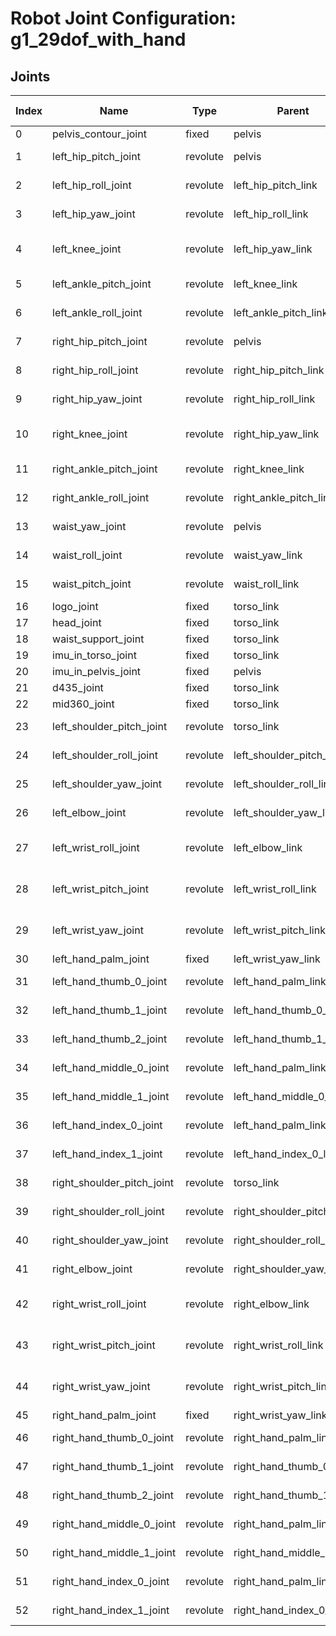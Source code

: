 # Robot Joint Configuration: g1_29dof_with_hand

## Joints

| Index | Name | Type | Parent | Child | Angle Limits | Force Limits |
|---|---|---|---|---|---|---|
| 0 | pelvis_contour_joint | fixed | pelvis | pelvis_contour_link | N/A | N/A |
| 1 | left_hip_pitch_joint | revolute | pelvis | left_hip_pitch_link | -2.5307 to 2.8798 | -88.0 to 88.0 |
| 2 | left_hip_roll_joint | revolute | left_hip_pitch_link | left_hip_roll_link | -0.5236 to 2.9671 | -88.0 to 88.0 |
| 3 | left_hip_yaw_joint | revolute | left_hip_roll_link | left_hip_yaw_link | -2.7576 to 2.7576 | -88.0 to 88.0 |
| 4 | left_knee_joint | revolute | left_hip_yaw_link | left_knee_link | -0.087267 to 2.8798 | -139.0 to 139.0 |
| 5 | left_ankle_pitch_joint | revolute | left_knee_link | left_ankle_pitch_link | -0.87267 to 0.5236 | -50.0 to 50.0 |
| 6 | left_ankle_roll_joint | revolute | left_ankle_pitch_link | left_ankle_roll_link | -0.2618 to 0.2618 | -50.0 to 50.0 |
| 7 | right_hip_pitch_joint | revolute | pelvis | right_hip_pitch_link | -2.5307 to 2.8798 | -88.0 to 88.0 |
| 8 | right_hip_roll_joint | revolute | right_hip_pitch_link | right_hip_roll_link | -2.9671 to 0.5236 | -88.0 to 88.0 |
| 9 | right_hip_yaw_joint | revolute | right_hip_roll_link | right_hip_yaw_link | -2.7576 to 2.7576 | -88.0 to 88.0 |
| 10 | right_knee_joint | revolute | right_hip_yaw_link | right_knee_link | -0.087267 to 2.8798 | -139.0 to 139.0 |
| 11 | right_ankle_pitch_joint | revolute | right_knee_link | right_ankle_pitch_link | -0.87267 to 0.5236 | -50.0 to 50.0 |
| 12 | right_ankle_roll_joint | revolute | right_ankle_pitch_link | right_ankle_roll_link | -0.2618 to 0.2618 | -50.0 to 50.0 |
| 13 | waist_yaw_joint | revolute | pelvis | waist_yaw_link | -2.618 to 2.618 | -88.0 to 88.0 |
| 14 | waist_roll_joint | revolute | waist_yaw_link | waist_roll_link | -0.52 to 0.52 | -50.0 to 50.0 |
| 15 | waist_pitch_joint | revolute | waist_roll_link | torso_link | -0.52 to 0.52 | -50.0 to 50.0 |
| 16 | logo_joint | fixed | torso_link | logo_link | N/A | N/A |
| 17 | head_joint | fixed | torso_link | head_link | N/A | N/A |
| 18 | waist_support_joint | fixed | torso_link | waist_support_link | N/A | N/A |
| 19 | imu_in_torso_joint | fixed | torso_link | imu_in_torso | N/A | N/A |
| 20 | imu_in_pelvis_joint | fixed | pelvis | imu_in_pelvis | N/A | N/A |
| 21 | d435_joint | fixed | torso_link | d435_link | N/A | N/A |
| 22 | mid360_joint | fixed | torso_link | mid360_link | N/A | N/A |
| 23 | left_shoulder_pitch_joint | revolute | torso_link | left_shoulder_pitch_link | -3.0892 to 2.6704 | -25.0 to 25.0 |
| 24 | left_shoulder_roll_joint | revolute | left_shoulder_pitch_link | left_shoulder_roll_link | -1.5882 to 2.2515 | -25.0 to 25.0 |
| 25 | left_shoulder_yaw_joint | revolute | left_shoulder_roll_link | left_shoulder_yaw_link | -2.618 to 2.618 | -25.0 to 25.0 |
| 26 | left_elbow_joint | revolute | left_shoulder_yaw_link | left_elbow_link | -1.0472 to 2.0944 | -25.0 to 25.0 |
| 27 | left_wrist_roll_joint | revolute | left_elbow_link | left_wrist_roll_link | -1.972222054 to 1.972222054 | -25.0 to 25.0 |
| 28 | left_wrist_pitch_joint | revolute | left_wrist_roll_link | left_wrist_pitch_link | -1.614429558 to 1.614429558 | -5.0 to 5.0 |
| 29 | left_wrist_yaw_joint | revolute | left_wrist_pitch_link | left_wrist_yaw_link | -1.614429558 to 1.614429558 | -5.0 to 5.0 |
| 30 | left_hand_palm_joint | fixed | left_wrist_yaw_link | left_hand_palm_link | N/A | N/A |
| 31 | left_hand_thumb_0_joint | revolute | left_hand_palm_link | left_hand_thumb_0_link | -1.04719755 to 1.04719755 | -2.45 to 2.45 |
| 32 | left_hand_thumb_1_joint | revolute | left_hand_thumb_0_link | left_hand_thumb_1_link | -0.72431163 to 1.04719755 | -1.4 to 1.4 |
| 33 | left_hand_thumb_2_joint | revolute | left_hand_thumb_1_link | left_hand_thumb_2_link | 0.0 to 1.74532925 | -1.4 to 1.4 |
| 34 | left_hand_middle_0_joint | revolute | left_hand_palm_link | left_hand_middle_0_link | -1.57079632 to 0.0 | -1.4 to 1.4 |
| 35 | left_hand_middle_1_joint | revolute | left_hand_middle_0_link | left_hand_middle_1_link | -1.74532925 to 0.0 | -1.4 to 1.4 |
| 36 | left_hand_index_0_joint | revolute | left_hand_palm_link | left_hand_index_0_link | -1.57079632 to 0.0 | -1.4 to 1.4 |
| 37 | left_hand_index_1_joint | revolute | left_hand_index_0_link | left_hand_index_1_link | -1.74532925 to 0.0 | -1.4 to 1.4 |
| 38 | right_shoulder_pitch_joint | revolute | torso_link | right_shoulder_pitch_link | -3.0892 to 2.6704 | -25.0 to 25.0 |
| 39 | right_shoulder_roll_joint | revolute | right_shoulder_pitch_link | right_shoulder_roll_link | -2.2515 to 1.5882 | -25.0 to 25.0 |
| 40 | right_shoulder_yaw_joint | revolute | right_shoulder_roll_link | right_shoulder_yaw_link | -2.618 to 2.618 | -25.0 to 25.0 |
| 41 | right_elbow_joint | revolute | right_shoulder_yaw_link | right_elbow_link | -1.0472 to 2.0944 | -25.0 to 25.0 |
| 42 | right_wrist_roll_joint | revolute | right_elbow_link | right_wrist_roll_link | -1.972222054 to 1.972222054 | -25.0 to 25.0 |
| 43 | right_wrist_pitch_joint | revolute | right_wrist_roll_link | right_wrist_pitch_link | -1.614429558 to 1.614429558 | -5.0 to 5.0 |
| 44 | right_wrist_yaw_joint | revolute | right_wrist_pitch_link | right_wrist_yaw_link | -1.614429558 to 1.614429558 | -5.0 to 5.0 |
| 45 | right_hand_palm_joint | fixed | right_wrist_yaw_link | right_hand_palm_link | N/A | N/A |
| 46 | right_hand_thumb_0_joint | revolute | right_hand_palm_link | right_hand_thumb_0_link | -1.04719755 to 1.04719755 | -2.45 to 2.45 |
| 47 | right_hand_thumb_1_joint | revolute | right_hand_thumb_0_link | right_hand_thumb_1_link | -1.04719755 to 0.72431163 | -1.4 to 1.4 |
| 48 | right_hand_thumb_2_joint | revolute | right_hand_thumb_1_link | right_hand_thumb_2_link | -1.74532925 to 0.0 | -1.4 to 1.4 |
| 49 | right_hand_middle_0_joint | revolute | right_hand_palm_link | right_hand_middle_0_link | 0.0 to 1.57079632 | -1.4 to 1.4 |
| 50 | right_hand_middle_1_joint | revolute | right_hand_middle_0_link | right_hand_middle_1_link | 0.0 to 1.74532925 | -1.4 to 1.4 |
| 51 | right_hand_index_0_joint | revolute | right_hand_palm_link | right_hand_index_0_link | 0.0 to 1.57079632 | -1.4 to 1.4 |
| 52 | right_hand_index_1_joint | revolute | right_hand_index_0_link | right_hand_index_1_link | 0.0 to 1.74532925 | -1.4 to 1.4 |
